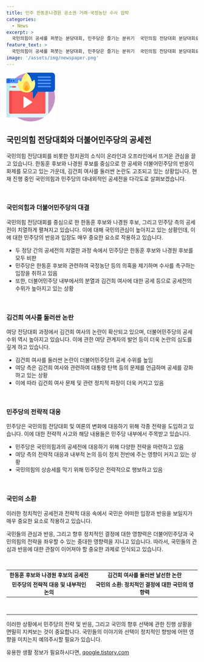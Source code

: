 ```yaml
---
title: 민주 한동훈나경원 공소권 거래·국정농단 수사 압박
categories:
  - News
excerpt: >
  국민의힘이 공세를 퍼붓는 분당대회, 민주당은 즐기는 분위기  국민의힘 전당대회 분당대회로 민주당 총공세, 나경원 후보 패스트트랙 사건 공소 취하 요청에 대한 김승원 민주당 법사위 간사의 압박, 더불어민주당 대변인의 청탁 의혹 제기와 김건희 여사의 이슈로 공세 수위가 더 높아지고 있습니다. 민주당은 채상병 특검법 재의결로 분열의 틈을 벌리고 있는 상황입니다.
feature_text: >
  국민의힘이 공세를 퍼붓는 분당대회, 민주당은 즐기는 분위기  국민의힘 전당대회 분당대회로 민주당 총공세, 나경원 후보 패스트트랙 사건 공소 취하 요청에 대한 김승원 민주당 법사위 간사의 압박, 더불어민주당 대변인의 청탁 의혹 제기와 김건희 여사의 이슈로 공세 수위가 더 높아지고 있습니다. 민주당은 채상병 특검법 재의결로 분열의 틈을 벌리고 있는 상황입니다.
image: '/assets/img/newspaper.png'
---
```


<p><img src="/assets/img/news.png" alt="rentncar 속보" /></p>

<h2 data-ke-size="size26">국민의힘 전당대회와 더불어민주당의 공세전</h2>

<p>국민의힘 전당대회를 비롯한 정치권의 소식이 온라인과 오프라인에서 뜨거운 관심을 끌고 있습니다. 한동훈 후보와 나경원 후보를 중심으로 한 공세와 더불어민주당의 반응이 화제를 모으고 있는 가운데, 김건희 여사를 둘러싼 논란도 고조되고 있는 상황입니다. 현재 진행 중인 국민의힘과 민주당의 대내외적인 공세전을 다각도로 살펴보겠습니다.</p>

<p data-ke-size="size16">&nbsp;</p>

<h3>국민의힘과 더불어민주당의 대결</h3>

<p>국민의힘 전당대회를 중심으로 한 한동훈 후보와 나경원 후보, 그리고 민주당 측의 공세전이 치열하게 펼쳐지고 있습니다. 이에 대해 국민의관심이 높아지고 있는 상황인데, 이에 대한 민주당의 반응과 입장도 매우 중요한 요소로 작용하고 있습니다.</p>

<ul>
  <li>두 정당 간의 공세전의 치열한 과정 속에서 민주당은 한동훈 후보와 나경원 후보를 모두 비판</li>
  <li>민주당은 한동훈 후보와 관련하여 국정농단 등의 의혹을 제기하며 수사를 촉구하는 입장을 취하고 있음</li>
  <li>또한, 더불어민주당 내부에서의 분열과 김건희 여사에 대한 공세 등으로 공세전의 수위가 높아지고 있는 상황</li>
</ul>

<p data-ke-size="size16">&nbsp;</p>

<h3>김건희 여사를 둘러싼 논란</h3>

<p>여당 전당대회 과정에서 김건희 여사의 논란이 확산되고 있으며, 더불어민주당의 공세 수위 역시 높아지고 있습니다. 이에 관한 여당 관계자의 발언 등이 더욱 논란의 심도를 깊게 하고 있습니다.</p>

<ul>
  <li>김건희 여사를 둘러싼 논란이 더불어민주당의 공세 수위를 높임</li>
  <li>여당 측은 김건희 여사와 관련하여 대통령 탄핵 등의 문제를 언급하며 공세를 강화하고 있는 상황</li>
  <li>이에 따라 김건희 여사 문제 및 관련 정치적 파장이 더욱 커지고 있음</li>
</ul>

<p data-ke-size="size16">&nbsp;</p>

<h3>민주당의 전략적 대응</h3>

<p>민주당은 국민의힘 전당대회 및 여론의 변화에 대응하기 위해 각종 전략을 도입하고 있습니다. 이에 대한 전략적 사고와 해당 내용들은 민주당 내부에서 주목받고 있습니다.</p>

<ul>
  <li>민주당은 국민의힘과의 공세전에 대응하기 위해 다양한 전략을 마련하고 있음</li>
  <li>여당 측의 전략적 대응과 내부적 논의 등이 정치 전반에 주는 영향이 커지고 있는 상황</li>
  <li>국민의힘의 상승세를 막기 위해 민주당은 전략적으로 행보하고 있음</li>
</ul>

<p data-ke-size="size16">&nbsp;</p>

<h3>국민의 소환</h3>

<p>이러한 정치적인 공세전과 전략적 대응 속에서 국민은 어떠한 입장과 반응을 보일지가 매우 중요한 요소로 작용하고 있습니다.</p>

<p>국민들의 관심과 반응, 그리고 향후 정치적인 결정에 대한 영향력은 더불어민주당과 국민의힘의 전략을 좌우할 수 있는 중대한 영향력을 지니고 있습니다. 따라서, 국민들의 관심과 반응에 대한 관찰이 이어져야 할 중요한 과제로 인식되고 있습니다.</p>

<p data-ke-size="size16">&nbsp;</p>

<table>
  <tr>
    <td style="text-align: center; height: 17px;"><b>한동훈 후보와 나경원 후보의 공세전</b></td>
    <td style="text-align: center; height: 17px;"><b>김건희 여사를 둘러싼 날선한 논란</b></td>
  </tr>
  <tr>
    <td style="text-align: center; height: 17px;"><b>민주당의 전략적 대응 및 내부적인 논의</b></td>
    <td style="text-align: center; height: 17px;"><b>국민의 소환: 정치적인 결정에 대한 국민의 영향력</b></td>
  </tr>
</table>

<p data-ke-size="size16">&nbsp;</p>

<hr>

<p>이러한 상황에서 민주당의 전략 및 반응, 그리고 국민의 향후 선택에 관한 진행 상황을 면밀히 지켜보는 것이 중요합니다. 국민들의 이야기와 선택이 정치적인 향방에 어떤 영향을 미치는지 예의주시할 필요가 있습니다.</p>
유용한 생활 정보가 필요하시다면, <a href="https://qoogle.tistory.com" rel="dofollow">qoogle.tistory.com</a>


